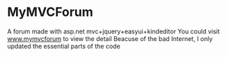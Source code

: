 # MyMVCForum
A forum made with asp.net mvc+jquery+easyui+kindeditor
You could visit www.mymvcforum to view the detail
Beacuse of the bad Internet, I only updated the essential parts of the code
